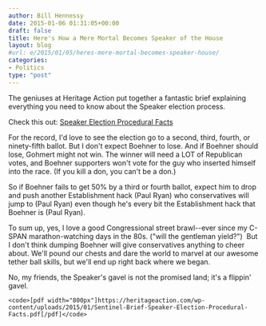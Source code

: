```yaml
---
author: Bill Hennessy
date: 2015-01-06 01:31:05+00:00
draft: false
title: Here's How a Mere Mortal Becomes Speaker of the House
layout: blog
#url: e/2015/01/05/heres-mere-mortal-becomes-speaker-house/
categories:
- Politics
type: "post"
---
```


The geniuses at Heritage Action put together a fantastic brief explaining everything you need to know about the Speaker election process.

Check this out: [Speaker Election Procedural Facts](https://heritageaction.com/wp-content/uploads/2015/01/Sentinel-Brief-Speaker-Election-Procedural-Facts.pdf)

For the record, I'd love to see the election go to a second, third, fourth, or ninety-fifth ballot. But I don't expect Boehner to lose. And if Boehner should lose, Gohmert might not win. The winner will need a LOT of Republican votes, and Boehner supporters won't vote for the guy who inserted himself into the race. (If you kill a don, you can't be a don.)

So if Boehner fails to get 50% by a third or fourth ballot, expect him to drop and push another Establishment hack (Paul Ryan) who conservatives will jump to (Paul Ryan) even though he's every bit the Establishment hack that Boehner is (Paul Ryan).

To sum up, yes, I love a good Congressional street brawl--ever since my C-SPAN marathon-watching days in the 80s. ("will the gentleman yield?")  But I don't think dumping Boehner will give conservatives anything to cheer about. We'll pound our chests and dare the world to marvel at our awesome tether ball skills, but we'll end up right back where we began.

No, my friends, the Speaker's gavel is not the promised land; it's a flippin' gavel.


    
    <code>[pdf width="800px"]https://heritageaction.com/wp-content/uploads/2015/01/Sentinel-Brief-Speaker-Election-Procedural-Facts.pdf[/pdf]</code>
